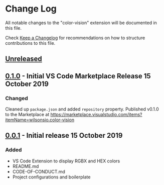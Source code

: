 # Change Log

All notable changes to the "color-vision" extension will be documented in this file.

Check [Keep a Changelog](http://keepachangelog.com/) for recommendations on how to structure contributions to this file.

## [Unreleased]

## [0.1.0] - Initial VS Code Marketplace Release 15 October 2019

### Changed

Cleaned up `package.json` and added `repository` property.
Published v0.1.0 to the Marketplace at <https://marketplace.visualstudio.com/items?itemName=wilsonsio.color-vision>

## [0.0.1] - Initial release 15 October 2019

### Added

- VS Code Extension to display RGBX and HEX colors
- README.md
- CODE-OF-CONDUCT.md
- Project configurations and boilerplate

[Unreleased]: https://www.github.com/SgiobairOg/color-vision/compare/v0.0.1...HEAD
[0.1.0]: https://www.github.com/SgiobairOg/color-vision/compare/v0.0.1...v0.1.0
[0.0.1]: https://www.github.com/SgiobairOg/color-vision/releases/tag/v0.0.1
